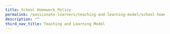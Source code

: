 ```yaml
---
title: School Homework Policy
permalink: /passionate-learners/teaching-and-learning-model/school-homework-policy/
description: ""
third_nav_title: Teaching and Learning Model
---
```

